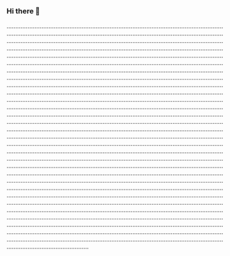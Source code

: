 ### Hi there 👋

.......................................................................................................................................................................................................................................................................................................................................................................................................................................................................................................................................................................................................................................................................................................................................................................................................................................................................................................................................................................................................................................................................................................................................................................................................................................................................................................................................................................................................................................................................................................................................................................................................................................................................................................................................................................................................................................................................................................................................................................................................................................................................................................................................................................................................................................................................................................................................................................................................................................................................................................................................................................................................................................................................................................................................................................................................................................................................................................................................................................................................................................................................................................................................................................................................................................................................................................................................................................................................................................................................................................................................................................................................................................................................................................................................................................................................................................................................................................................